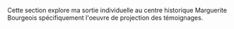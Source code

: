 Cette section explore ma sortie individuelle au centre historique Marguerite Bourgeois spécifiquement l'oeuvre de projection des témoignages.

